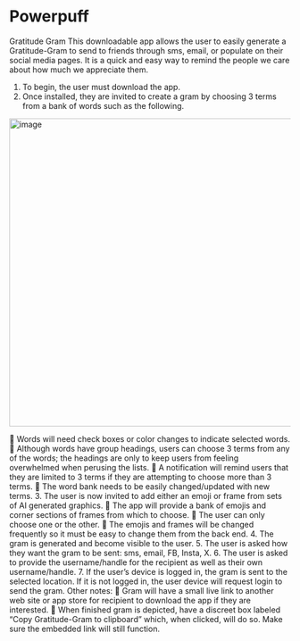 # Powerpuff
Gratitude Gram
This downloadable app allows the user to easily generate a Gratitude-Gram to send to friends through sms, email, or populate on their social media pages. It is a quick and easy way to remind the people we care about how much we appreciate them.

1. To begin, the user must download the app.
2. Once installed, they are invited to create a gram by choosing 3 terms from a bank of words such
as the following.
<img width="552" alt="image" src="https://github.com/ZEJ-13/Powerpuff/assets/115769227/0b73da7d-0719-40f3-9f66-4c078203fc87">

 Words will need check boxes or color changes to indicate selected words.
 Although words have group headings, users can choose 3 terms from any of the words; the headings are only to keep users from feeling overwhelmed when perusing the lists.
 A notification will remind users that they are limited to 3 terms if they are attempting to choose more than 3 terms.
 The word bank needs to be easily changed/updated with new terms.
3. The user is now invited to add either an emoji or frame from sets of AI generated graphics.
 The app will provide a bank of emojis and corner sections of frames from which to choose.
 The user can only choose one or the other.
 The emojis and frames will be changed frequently so it must be easy to change them from the back end.
4. The gram is generated and become visible to the user.
5. The user is asked how they want the gram to be sent: sms, email, FB, Insta, X.
6. The user is asked to provide the username/handle for the recipient as well as their own username/handle.
7. If the user’s device is logged in, the gram is sent to the selected location. If it is not logged in, the user device will request login to send the gram.
Other notes:
 Gram will have a small live link to another web site or app store for recipient to download the app if they are interested.
 When finished gram is depicted, have a discreet box labeled “Copy Gratitude-Gram to clipboard” which, when clicked, will do so. Make sure the embedded link will still function.
